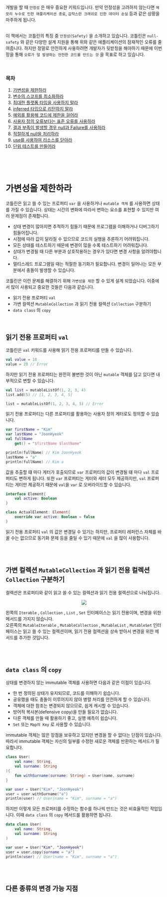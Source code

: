 개발을 할 때 `안정성` 은 매우 중요한 키워드입니다. 만약 안정성을 고려하지 않는다면 `메모리 누수로 인한 애플리케이션 종료`, `갑작스런 크래쉬로 인한 데이터 손실` 등과 같은 상황을 마주하게 됩니다.  
<br>

이 책에서는 코틀린의 특징 중 `안정성(Safety)` 을 소개하고 있습니다. 코틀린은 `null-safety` 와 같은 다양한 설계 지원을 통해 위와 같은 애플리케이션의 잠재적인 오류를 줄여줍니다. 하지만 정말로 안전하게 사용하려면 개발자가 뒷받칭을 해야하기 때문에 이번 장을 통해 `오류가 덜 발생하는 안전한 코드를 만드는 것` 을 목표로 하고 있습니다.  

<br>

### 목차
1. [가변성을 제한하라](#가변성을-제한하라)
2. [변수의 스코프를 최소화하라]()
3. [최대한 플랫폼 타입을 사용하지 말라]()
4. [inferred 타입으로 리턴하지 말라]()
5. [예외를 활용해 코드에 제한을 걸어라]()
6. [사용자 정의 오류보다는 표준 오류를 사용하라]()
7. [결과 부족이 발생할 경우 null과 Failure를 사용하라]()
8. [적절하게 null을 처리하라]()
9. [use를 사용하여 리소스를 닫아라]()
10. [단위 테스트를 만들어라]()

<br>
<br>
<br>


# 가변성을 제한하라
코틀린은 읽고 쓸 수 있는 프로퍼티 `var` 을 사용하거나 `mutable 객체` 를 사용하면 상태를 가질 수 있습니다. 상태는 시간의 변화에 따라서 변하는 요소를 표현할 수 있지만 여러 문제점이 존재합니다.
- 상태 변경이 많아지면 추적하기 힘들기 때문에 프로그램을 이해하거나 디버그하기 힘들어집니다.
- 시점에 따라 값이 달라질 수 있으므로 코드의 실행을 추론하기 어려워집니다.
- 모든 상태를 테스트하기 때문에 변경이 많을 수록 테스트하기 어려워집니다.
- 상태가 변경될 때 다른 부분과 상호작용하는 경우가 있다면 변경 사항을 알려야합니다.
- 멀티스레드 프로그램일 때는 적절한 동기화가 필요합니다. 변경이 일어나는 모든 부분에서 충돌이 발생할 수 있습니다.

코틀린은 이런 문제를 해결하기 위해 `가변성을 제한` 할 수 있게 설계 되었습니다. 이중에서 많이 사용되고 중요한 것들은 다음과 같습니다.
- 읽기 전용 프로퍼티 `val`
- 가변 컬렉션 `MutableCollection` 과 읽기 전용 컬렉션 `Collection` 구분하기
- `data class` 의 `copy`

<br>

## 읽기 전용 프로퍼티 `val`
코틀린은 `val` 키워드를 사용해 읽기 전용 프로퍼티를 만들 수 있습니다.
```kotlin
val value = 10
value = 20 // Error
```

하지만 읽기 전용 프로퍼티는 완전히 불변한 것이 아닌 `mutable` 객체를 담고 있다면 내부적으로 변할 수 있습니다.
```kotlin
val list = mutableListOf(1, 2, 3, 4)
list.add(5) // [1, 2, 3, 4, 5]

list = mutableListOf(1, 2, 3, 4, 5) // Error
```

읽기 전용 프로퍼티는 다른 프로퍼티를 활용하는 사용자 정의 게터로도 정의할 수 있습니다.
```kotlin
var firstName = "Kim"
var lastName = "JoonHyeok"
val fullName
    get() = "$firstName $lastName"

println(fullName) // Kim JoonHyeok
lastName = "a"
println(fullName) // Kim a
```

값을 추출할 떄 마다 게터가 호출되므로 `var` 프로퍼티의 값이 변경될 떄 마다 `val` 프로퍼티도 변하게 됩니다.
또한 `var` 프로퍼티는 게터와 세터 모두 제공하지만, `val` 프로퍼티는 게터만 제공하기 때문에 `val`을 `var` 로 오버라이드할 수 있습니다.
```kotlin
interface Element{
    val active: Boolean
}

class ActualElement: Element{
    override var active: Boolean = false
}
```

읽기 전용 프로퍼티 `val` 의 값은 변경딜 수 있기는 하지만, 프로퍼티 레퍼런스 자체를 바꿀 수는 없으므로 동기화 문제 등을 줄일 수 있기 때문에 `val` 을 많이 사용합니다.

<br>
<br>

## 가변 컬렉션 `MutableCollection` 과 읽기 전용 컬렉션 `Collection` 구분하기
컬렉션은 프로퍼티와 같이 읽고 쓸 수 있는 컬렉션과 읽기 전용 컬렉션으로 나눠집니다.

<p align="center">
    <img src="https://drek4537l1klr.cloudfront.net/jemerov/Figures/06fig13_alt.jpg">
</p>

왼쪽의 `Iterable` , `Collection` , `List` , `Set` 인터페이스는 읽기 전용이며, 변경을 위한 메서드를 가지지 않습니다.  
오른쪽의 `MutableIterable` , `MutableCollection` , `MutableList` , `MutableSet` 인터페이스는 읽고 쓸 수 있는 컬렉션이며, 읽기 전용 컬렉션을 상속 받아서 변경을 위한 메서드를 추가한 것입니다.  

<br>
<br>

## `data class` 의 `copy`
상태를 변경하지 않는 immutable 객체를 사용하면 다음과 같은 이점이 있습니다.
- 한 번 정의된 상태가 유지되므로, 코드를 이해하기 쉽습니다.
- 공유했을 때도 충돌이 이루어지지 않아 병렬 처리를 안전하게 할 수 있습니다.
- 객체에 대한 참조는 변경되지 않으므로, 쉽게 캐시할 수 있습니다.
- 방어적 복사본(defensive copy)을 만들 필요가 없습니다.
- 다른 객체를 만들 때 활용하기 좋고, 실행 예측이 쉽습니다.
- `Set` 또는 `Map의 Key` 로 사용할 수 있습니다.

immutable 객체는 많은 장점을 보유하고 있지만 변경을 할 수 없다는 단점이 있습니다. 따라서 immutable 객체는 자신의 일부를 수정한 새로운 객체를 반환하는 메서드가 필요합니다.
```kotlin
class User(
    val name: String,
    val surname: String
){
    fun withSurname(surname: String) = User(name, surname)
}

var user = User("Kim", "JoonHyeok")
user = user.withSurname("a")
println(user) // User(name = "Kim", surname = "a")
```

하지만 이렇게 모든 프로퍼티를 수정하는 함수를 하나씩 만드는 것은 비효율적인 작업입니다. 이때 `data class` 의 `copy` 메서드를 활용하면 됩니다.
```kotlin
data class User(
    val name: String,
    val surname: String
)

var user = User("Kim", "JoonHyeok")
user = user.copy(surname = "a")
println(user) // User(name = "Kim", surname = "a")
```

<br>
<br>

## 다른 종류의 변경 가능 지점
